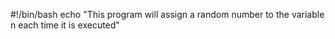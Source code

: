 #!/bin/bash
echo "This program will assign a random number to the variable n each time it is executed"
